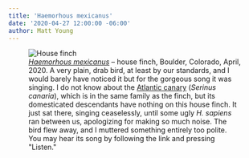```yaml
---
title: 'Haemorhous mexicanus'
date: '2020-04-27 12:00:00 -06:00'
author: Matt Young
---
```


<figure>
<img src="{{ site.baseurl }}/uploads/2020/IMG_3516_House_Finch_600.JPG" alt="House finch"/>
<figcaption><a href="https://www.allaboutbirds.org/guide/House_Finch/overview"><i>Haemorhous mexicanus</i></a> &ndash; house finch, Boulder, Colorado, April, 2020. A very plain, drab bird, at least by our standards, and I would barely have noticed it but for the gorgeous song it was singing. I do not know about the <a href="https://en.wikipedia.org/wiki/Atlantic_canary">Atlantic canary</a> (<i>Serinus canaria</i>), which is in the same family as the finch, but its domesticated descendants have nothing on this house finch. It just sat there, singing ceaselessly, until some ugly <i>H. sapiens</i> ran between us, apologizing for making so much noise. The bird flew away, and I muttered something entirely too polite. You may hear its song by following the link and pressing "Listen."
</figcaption>
</figure>
